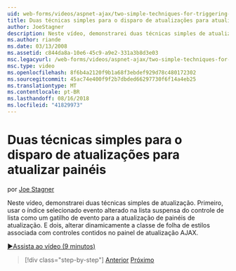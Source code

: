 ```yaml
---
uid: web-forms/videos/aspnet-ajax/two-simple-techniques-for-triggering-updates-to-update-panels
title: Duas técnicas simples para o disparo de atualizações para atualizar painéis | Microsoft Docs
author: JoeStagner
description: Neste vídeo, demonstrarei duas técnicas simples de atualização. Primeiro, usar o índice selecionado evento alterado na lista suspensa do controle de lista como um disparo do evento...
ms.author: riande
ms.date: 03/13/2008
ms.assetid: c844da8a-10e6-45c9-a9e2-331a3b8d3e03
msc.legacyurl: /web-forms/videos/aspnet-ajax/two-simple-techniques-for-triggering-updates-to-update-panels
msc.type: video
ms.openlocfilehash: 8f6b4a2120f9b1a68f3ebdef929d78c480172302
ms.sourcegitcommit: 45ac74e400f9f2b7dbded66297730f6f14a4eb25
ms.translationtype: MT
ms.contentlocale: pt-BR
ms.lasthandoff: 08/16/2018
ms.locfileid: "41829973"
---
```

<a name="two-simple-techniques-for-triggering-updates-to-update-panels"></a>Duas técnicas simples para o disparo de atualizações para atualizar painéis
====================
por [Joe Stagner](https://github.com/JoeStagner)

Neste vídeo, demonstrarei duas técnicas simples de atualização. Primeiro, usar o índice selecionado evento alterado na lista suspensa do controle de lista como um gatilho de evento para a atualização de painéis de atualização. E dois, alterar dinamicamente a classe de folha de estilos associada com controles contidos no painel de atualização AJAX.

[&#9654;Assista ao vídeo (9 minutos)](https://channel9.msdn.com/Blogs/ASP-NET-Site-Videos/two-simple-techniques-for-triggering-updates-to-update-panels)

> [!div class="step-by-step"]
> [Anterior](how-do-i-retrieve-values-from-server-side-ajax-controls.md)
> [Próximo](use-aspnet-ajax-cascading-drop-down-control-to-access-a-database.md)

